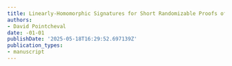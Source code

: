 ```yaml
---
title: Linearly-Homomorphic Signatures for Short Randomizable Proofs of Subset Membership
authors:
- David Pointcheval
date: -01-01
publishDate: '2025-05-18T16:29:52.697139Z'
publication_types:
- manuscript
---
```

